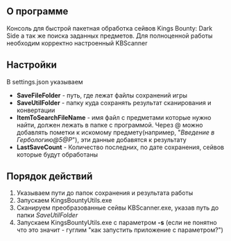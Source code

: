 ## О программе
Консоль для быстрой пакетная обработка сейвов Kings Bounty: Dark Side а так же поиска заданных предметов.
Для полноценной работы необходим корректно настроенный KBScanner

## Настройки
В settings.json указываем
* **SaveFileFolder** - путь, где лежат файлы сохранений игры
* **SaveUtilFolder** - папку куда сохранять результат сканирования и конвертации
* **ItemToSearchFileName** - имя файл с предметами которые нужно найти, должен лежать в папке с программой. Через @ можно добавлять пометки к искомому предмету(например, "_Введение в Гербологию@5@Р_"), эти данные добавятся к результату
* **LastSaveCount** - Количество последних, по дате сохранения, сейвов которые будут обработаны

## Порядок действий
1. Указываем пути до папок сохранения и результата работы
2. Запускаем KingsBountyUtils.exe
3. Сканируем преобразованные сейвы KBScanner.exe, указав путь до папки _SaveUtilFolder_
4. Запускаем KingsBountyUtils.exe с параметром **-s** (если не понятно что это значит - гуглим "как запустить приложение с параметром?")